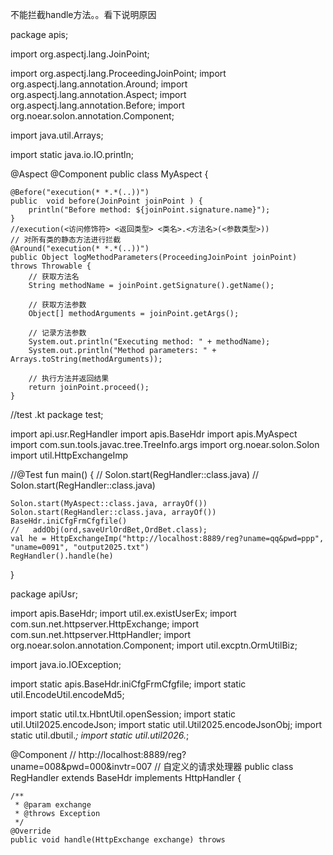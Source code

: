 
不能拦截handle方法。。看下说明原因


package apis;

import org.aspectj.lang.JoinPoint;

import org.aspectj.lang.ProceedingJoinPoint;
import org.aspectj.lang.annotation.Around;
import org.aspectj.lang.annotation.Aspect;
import org.aspectj.lang.annotation.Before;
import org.noear.solon.annotation.Component;

import java.util.Arrays;

import static java.io.IO.println;

@Aspect
@Component
public class MyAspect {

    @Before("execution(* *.*(..))")
    public  void before(JoinPoint joinPoint ) {
        println("Before method: ${joinPoint.signature.name}");
    }
    //execution(<访问修饰符> <返回类型> <类名>.<方法名>(<参数类型>))
    // 对所有类的静态方法进行拦截
    @Around("execution(* *.*(..))")
    public Object logMethodParameters(ProceedingJoinPoint joinPoint) throws Throwable {
        // 获取方法名
        String methodName = joinPoint.getSignature().getName();

        // 获取方法参数
        Object[] methodArguments = joinPoint.getArgs();

        // 记录方法参数
        System.out.println("Executing method: " + methodName);
        System.out.println("Method parameters: " + Arrays.toString(methodArguments));

        // 执行方法并返回结果
        return joinPoint.proceed();
    }




//test .kt
package test;

import api.usr.RegHandler
import apis.BaseHdr
import apis.MyAspect
import com.sun.tools.javac.tree.TreeInfo.args
import org.noear.solon.Solon
import util.HttpExchangeImp



//@Test
fun main() {
//  Solon.start(RegHandler::class.java)
//  Solon.start(RegHandler::class.java)

    Solon.start(MyAspect::class.java, arrayOf())
    Solon.start(RegHandler::class.java, arrayOf())
    BaseHdr.iniCfgFrmCfgfile()
    //   addObj(ord,saveUrlOrdBet,OrdBet.class);
    val he = HttpExchangeImp("http://localhost:8889/reg?uname=qq&pwd=ppp", "uname=0091", "output2025.txt")
    RegHandler().handle(he)

}




package apiUsr;

import apis.BaseHdr;
import util.ex.existUserEx;
import com.sun.net.httpserver.HttpExchange;
import com.sun.net.httpserver.HttpHandler;
import org.noear.solon.annotation.Component;
import util.excptn.OrmUtilBiz;

import java.io.IOException;


import static apis.BaseHdr.iniCfgFrmCfgfile;
import static util.EncodeUtil.encodeMd5;


import static util.tx.HbntUtil.openSession;
import static util.Util2025.encodeJson;
import static util.Util2025.encodeJsonObj;
import static util.dbutil.*;
import static util.util2026.*;

@Component
//  http://localhost:8889/reg?uname=008&pwd=000&invtr=007
// 自定义的请求处理器
public class RegHandler extends BaseHdr implements HttpHandler {


    /**
     * @param exchange
     * @throws Exception
     */
    @Override
    public void handle(HttpExchange exchange) throws 